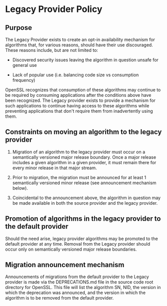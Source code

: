 # Legacy Provider Policy

## Purpose
The Legacy Provider exists to create an opt-in availability mechanism for
algorithms that, for various reasons, should have their use discouraged.  These
reasons include, but are not limited to:

* Discovered security issues leaving the algorithm in question unsafe for
  general use

* Lack of popular use (i.e. balancing code size vs consumption frequency)

OpenSSL recognizes that consumption of these algorithms may continue to be
required by consuming applications after the conditions above have been
recognized.  The Legacy provider exists to provide a mechanism for such
applications to continue having access to these algorithms while preventing
applications that don't require them from inadvertently using them.

## Constraints on moving an algorithm to the legacy provider

1) Migration of an algorithm to the legacy provider must occur on a semantically
versioned major release boundary.  Once a major release includes a given
algorithm in a given provider, it must remain there for every minor release in
that major stream.

2) Prior to migration, the migration must be announced for at least 1
semantically versioned minor release (see announcement mechanism below).

3) Coincidental to the announcement above, the algorithm in question may be made
available in both the source provider and the legacy provider.

## Promotion of algorithms in the legacy provider to the default provider

Should the need arise, legacy provider algorithms may be promoted to the default
provider at any time.  Removal from the Legacy provider should occur only on
semantically versioned major release boundaries.

## Migration announcement mechanism

Announcements of migrations from the default provider to the Legacy provider is
made  via the DEPRECATIONS.md file in the source code root directory for
OpenSSL.  This file will list the algorithm SN, NID, the version in  which the
deprecation was announced, and the version in which the algorithm is to be
removed from the default provider.
